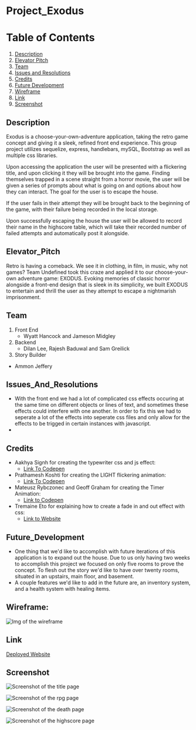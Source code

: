 # Project_Exodus

# Table of Contents 
1. [Description](##Description)
2. [Elevator Pitch](##Elevator_Pitch)
3. [Team](##Team)
4. [Issues and Resolutions](##Issues_And_Resolutions)
5. [Credits](##Credits)
6. [Future Development](##Future_Development)
8. [Wireframe](##Wireframe)
8. [Link](##Link)
9. [Screenshot](##Screenshot)


## Description 
Exodus is a choose-your-own-adventure application, taking the retro game concept and giving it a sleek, refined front end experience. This group project utilizes sequelize, express, handlebars,  mySQL, Bootstrap as well as multiple css libraries. 

Upon accessing the application the user will be presented with a flickering title, and upon clicking it they will be brought into the game. Finding themselves trapped in a scene straight from a horror movie, the user will be given a series of prompts about what is going on and options about how they can interact. The goal for the user is to escape the house. 

If the user fails in their attempt they will be brought back to the beginning of the game, with their failure being recorded in the local storage. 

Upon successfully escaping the house the user will be allowed to record their name in the highscore table, which will take their recorded number of failed attempts and automatically post it alongside. 

## Elevator_Pitch
Retro is having a comeback. We see it in clothing, in film, in music, why not games? Team Undefined took this craze and applied it to our choose-your-own adventure game: EXODUS. Evoking memories of classic horror alongside a front-end design that is sleek in its simplicity, we built EXODUS to entertain and thrill the user as they attempt to escape a nightmarish imprisonment.  

## Team
1. Front End 
    * Wyatt Hancock and Jameson Midgley 
2. Backend
    * Dilan Lee, Rajesh Baduwal and Sam Greilick 
3. Story Builder 
*   Ammon Jeffery 

## Issues_And_Resolutions 
- With the front end we had a lot of complicated css effects occuring at the same time on different objects or lines of text, and sometimes these effects could interfere with one another. In order to fix this we had to seperate a lot of the effects into seperate css files and only allow for the effects to be trigged in certain instances with javascript. 
- 

## Credits 
* Aakhya Signh for creating the typewriter css and js effect:
    - [Link To Codepen](https://codepen.io/aakhya/pen/NErZry)
* Prathamesh Koshti for creating the LIGHT flickering animation: 
    - [Link To Codepen](https://codepen.io/prathameshkoshti/pen/PVVRMG)
* Mateusz Rybczonec and Geoff Graham for creating the Timer Animation:
    - [Link to Codepen](https://codepen.io/geoffgraham/pen/yLywVbW)
* Tremaine Eto for explaining how to create a fade in and out effect with css:
    - [Link to Website](https://medium.com/cloud-native-the-gathering/how-to-use-css-to-fade-in-and-fade-out-html-text-and-pictures-f45c11364f08)

## Future_Development
* One thing that we'd like to accomplish with future iterations of this application is to expand out the house. Due to us only having two weeks to accomplish this project we focused on only five rooms to prove the concept. To flesh out the story we'd like to have over twenty rooms, situated in an upstairs, main floor, and basement. 
* A couple features we'd like to add in the future are, an inventory system, and a health system with healing items.

## Wireframe:
![Img of the wireframe](./public/assets/screenshots/exodus-wireframe.png)


## Link 
[Deployed Website](https://exodus-escape.herokuapp.com/)

## Screenshot 
![Screenshot of the title page](./public/assets/screenshots/title.png)

![Screenshot of the rpg page](./public/assets/screenshots/rpg.png)

![Screenshot of the death page](./public/assets/screenshots/death.png)

![Screenshot of the highscore page](./public/assets/screenshots/highscore.png)


